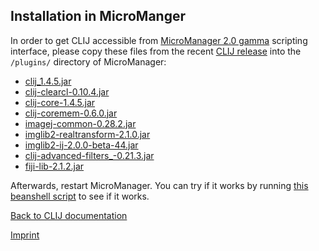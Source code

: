 ## Installation in MicroManger

In order to get CLIJ accessible from [MicroManager 2.0 gamma](https://valelab4.ucsf.edu/~MM/nightlyBuilds/2.0.0-gamma/Windows/) scripting interface, please copy these files from the recent [CLIJ release](https://github.com/clij/clij/releases) into the `/plugins/` directory of MicroManager:
* [clij_1.4.5.jar](https://github.com/clij/clij/releases/download/1.4.5/clij_-1.4.5.jar)
* [clij-clearcl-0.10.4.jar](https://github.com/clij/clij/releases/download/1.4.5/clij-clearcl-0.10.4.jar)
* [clij-core-1.4.5.jar](https://github.com/clij/clij/releases/download/1.4.5/clij-core-1.4.5.jar)
* [clij-coremem-0.6.0.jar](https://github.com/clij/clij/releases/download/1.4.5/clij-coremem-0.6.0.jar)
* [imagej-common-0.28.2.jar](https://sites.imagej.net/Java-8/jars/imagej-common-0.28.2.jar-20190516211613)
* [imglib2-realtransform-2.1.0.jar](https://sites.imagej.net/Java-8/jars/imglib2-realtransform-2.1.0.jar-20181204141527)
* [imglib2-ij-2.0.0-beta-44.jar](https://sites.imagej.net/Java-8/jars/imglib2-ij-2.0.0-beta-44.jar-20181204141527)
* [clij-advanced-filters_-0.21.3.jar](https://github.com/clij/clij-advanced-filters/releases/download/0.21.3/clij-advanced-filters_-0.21.3.jar)
* [fiji-lib-2.1.2.jar](https://sites.imagej.net/Java-8/jars/fiji-lib-2.1.2.jar-20170530201750)

Afterwards, restart MicroManager. You can try if it works by running [this beanshell script](https://github.com/clij/clij-docs/blob/master/src/main/beanshell/clij_micromanager.bsh) to see if it works.

[Back to CLIJ documentation](https://clij.github.io/)

[Imprint](https://clij.github.io/imprint)
